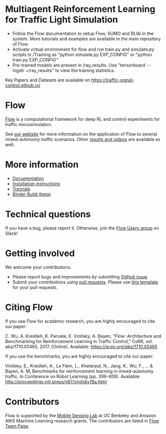 # Multiagent Reinforcement Learning for Traffic Light Simulation

- Follow the Flow documentation to setup Flow, SUMO and RLlib in the system. More tutorials and examples are available in the main repository of Flow.
- Activate virtual environment for flow and run train.py and simulate.py scripts in /Training as "python simulate.py EXP_CONFIG" or "python train.py EXP_CONFIG"
- Pre-trained models are present in /ray_results. Use "tensorboard --logdir ~/ray_results" to view the training statistics.

Key Papers and Datasets are available on https://traffic-signal-control.github.io/


# Flow

[Flow](https://flow-project.github.io/) is a computational framework for deep RL and control experiments for traffic microsimulation.

See [our website](https://flow-project.github.io/) for more information on the application of Flow to several mixed-autonomy traffic scenarios. Other [results and videos](https://sites.google.com/view/ieee-tro-flow/home) are available as well.

# More information

- [Documentation](https://flow.readthedocs.org/en/latest/)
- [Installation instructions](http://flow.readthedocs.io/en/latest/flow_setup.html)
- [Tutorials](https://github.com/flow-project/flow/tree/master/tutorials)
- [Binder Build (beta)](https://mybinder.org/v2/gh/flow-project/flow/binder)

# Technical questions

If you have a bug, please report it. Otherwise, join the [Flow Users group](https://join.slack.com/t/flow-users/shared_invite/enQtODQ0NDYxMTQyNDY2LTY1ZDVjZTljM2U0ODIxNTY5NTQ2MmUxMzYzNzc5NzU4ZTlmNGI2ZjFmNGU4YjVhNzE3NjcwZTBjNzIxYTg5ZmY) on Slack!  

# Getting involved

We welcome your contributions.

- Please report bugs and improvements by submitting [GitHub issue](https://github.com/flow-project/flow/issues).
- Submit your contributions using [pull requests](https://github.com/flow-project/flow/pulls). Please use [this template](https://github.com/flow-project/flow/blob/master/.github/PULL_REQUEST_TEMPLATE.md) for your pull requests.

# Citing Flow

If you use Flow for academic research, you are highly encouraged to cite our paper:

C. Wu, A. Kreidieh, K. Parvate, E. Vinitsky, A. Bayen, "Flow: Architecture and Benchmarking for Reinforcement Learning in Traffic Control," CoRR, vol. abs/1710.05465, 2017. [Online]. Available: https://arxiv.org/abs/1710.05465

If you use the benchmarks, you are highly encouraged to cite our paper:

Vinitsky, E., Kreidieh, A., Le Flem, L., Kheterpal, N., Jang, K., Wu, F., ... & Bayen, A. M,  Benchmarks for reinforcement learning in mixed-autonomy traffic. In Conference on Robot Learning (pp. 399-409). Available: http://proceedings.mlr.press/v87/vinitsky18a.html

# Contributors

Flow is supported by the [Mobile Sensing Lab](http://bayen.eecs.berkeley.edu/) at UC Berkeley and Amazon AWS Machine Learning research grants. The contributors are listed in [Flow Team Page](https://flow-project.github.io/team.html).
